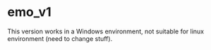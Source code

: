 # emo_v1

This version works in a Windows environment, not suitable for linux environment (need to change stuff).

